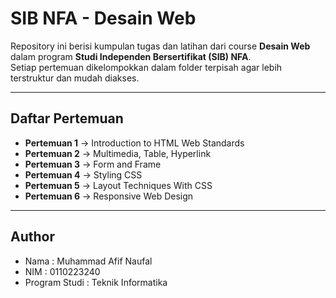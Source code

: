 # SIB NFA - Desain Web

Repository ini berisi kumpulan tugas dan latihan dari course **Desain Web** dalam program **Studi Independen Bersertifikat (SIB) NFA**.  
Setiap pertemuan dikelompokkan dalam folder terpisah agar lebih terstruktur dan mudah diakses.

---

## Daftar Pertemuan
- **Pertemuan 1** → Introduction to HTML Web Standards 
- **Pertemuan 2** → Multimedia, Table, Hyperlink  
- **Pertemuan 3** → Form and Frame
- **Pertemuan 4** → Styling CSS
- **Pertemuan 5** → Layout Techniques With CSS
- **Pertemuan 6** → Responsive Web Design

---

## Author
- Nama : Muhammad Afif Naufal
- NIM : 0110223240
- Program Studi : Teknik Informatika
